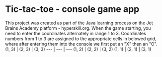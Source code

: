 # Tic-tac-toe - console game app
This project was created as part of the Java learning process on the Jet Brains Academy platform - hyperskill.org.
When the game starting, you need to enter the coordinates alternately in range 1 to 3. Coordinates numbers from 1 to 3 are assigned to the appropriate cells in belowed grid, where after entering them into the console we first put an "X" then an "O".
(1, 3) | (2, 3) | (3, 3) 
--- | --- | ---
(1, 2) | (2, 2) | (3, 2) 
(1, 1) | (2, 1) | (3, 1) 
 
